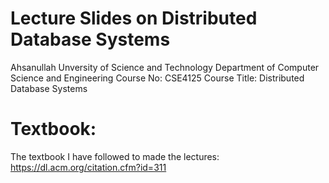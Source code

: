 # Lecture Slides on Distributed Database Systems

Ahsanullah Unversity of Science and Technology
Department of Computer Science and Engineering
Course No: CSE4125
Course Title: Distributed Database Systems

# Textbook:

The textbook I have followed to made the lectures: https://dl.acm.org/citation.cfm?id=311
